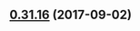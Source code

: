 <a name="0.31.16"></a>
## [0.31.16](https://github.com/ipfs/interface-ipfs-core/compare/v0.31.15...v0.31.16) (2017-09-02)



